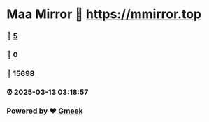 # Maa Mirror :link: https://mmirror.top 
### :page_facing_up: [5](https://mmirror.top/tag.html) 
### :speech_balloon: 0 
### :hibiscus: 15698 
### :alarm_clock: 2025-03-13 03:18:57 
### Powered by :heart: [Gmeek](https://github.com/Meekdai/Gmeek)
